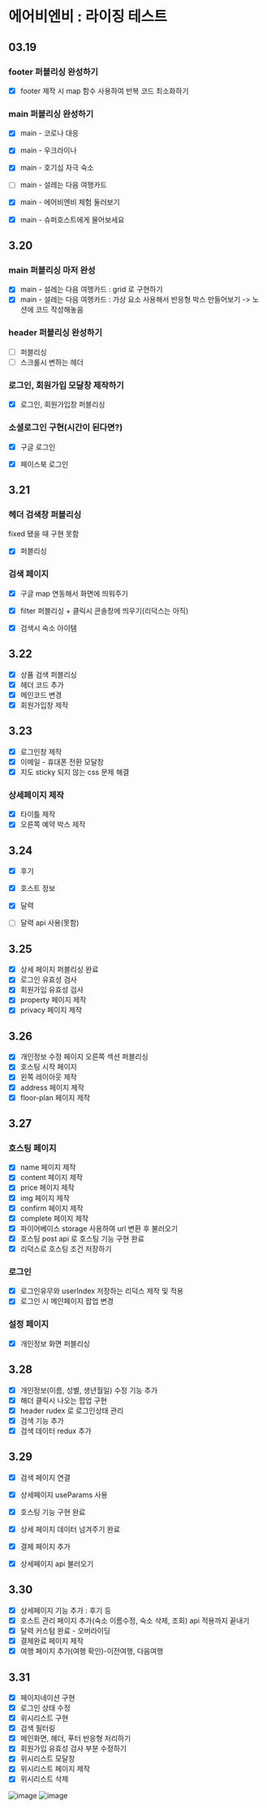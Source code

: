 # 에어비엔비 : 라이징 테스트

## 03.19
### footer 퍼블리싱 완성하기
- [x] footer 제작 시 map 함수 사용하여 반복 코드 최소화하기

### main 퍼블리싱 완성하기
- [x] main - 코로나 대응
- [x] main - 우크라이나
- [x] main - 호기심 자극 숙소
- [ ] main - 설레는 다음 여행카드 
- [x] main - 에어비엔비 체험 둘러보기
- [x] main - 슈퍼호스트에게 물어보세요


## 3.20
### main 퍼블리싱 마저 완성
- [x] main - 설레는 다음 여행카드 : grid 로 구현하기
- [x] main - 설레는 다음 여행카드 : 가상 요소 사용해서 반응형 박스 만들어보기 -> 노션에 코드 작성해놓음

### header 퍼블리싱 완성하기
- [ ] 퍼블리싱
- [ ] 스크롤시 변하는 헤더

### 로그인, 회원가입 모달창 제작하기
- [x] 로그인, 회원가입창 퍼블리싱

### 소셜로그인 구현(시간이 된다면?)
- [x] 구글 로그인
- [x] 페이스북 로그인


## 3.21
### 헤더 검색창 퍼블리싱 
fixed 됐을 때 구현 못함
- [x] 퍼블리싱

### 검색 페이지
- [x] 구글 map 연동해서 화면에 띄워주기
- [x] filter 퍼블리싱 + 클릭시 콘솔창에 띄우기(리덕스는 아직)
- [x] 검색시 숙소 아이템  


## 3.22
- [x] 상품 검색 퍼블리싱
- [x] 헤더 코드 추가
- [x] 메인코드 변경
- [x] 회원가입창 제작

## 3.23
- [x] 로그인창 제작
- [x] 이메일 - 휴대폰 전환 모달창 
- [x] 지도 sticky 되지 않는 css 문제 해결
### 상세페이지 제작
- [x] 타이틀 제작
- [x] 오른쪽 예약 박스 제작
## 3.24
- [x] 후기
- [x] 호스트 정보
- [x] 달력
- [ ] 달력 api 사용(못함)


## 3.25
- [x] 상세 페이지 퍼블리싱 완료
- [x] 로그인 유효성 검사
- [x] 회원가입 유효성 검사
- [x] property 페이지 제작
- [x] privacy 페이지 제작

## 3.26
- [x] 개인정보 수정 페이지 오른쪽 섹션 퍼블리싱
- [x] 호스팅 시작 페이지
- [x] 왼쪽 레이아웃 제작
- [x] address 페이지 제작
- [x] floor-plan 페이지 제작

## 3.27
### 호스팅 페이지
- [x] name 페이지 제작
- [x] content 페이지 제작
- [x] price 페이지 제작
- [x] img 페이지 제작
- [x] confirm 페이지 제작
- [x] complete 페이지 제작
- [x] 파이어베이스 storage 사용하여 url 변환 후 불러오기
- [x] 호스팅 post api 로 호스팅 기능 구현 완료 
- [x] 리덕스로 호스팅 조건 저장하기

### 로그인
- [x] 로그인유무와 userIndex 저장하는 리덕스 제작 및 적용
- [x] 로그인 시 메인페이지 팝업 변경

### 설정 페이지
- [x] 개인정보 화면 퍼블리싱


## 3.28
- [x] 개인정보(이름, 성별, 생년월일) 수정 기능 추가
- [x] 해더 클릭시 나오는 팝업 구현
- [x] header rudex 로 로그인상태 관리
- [x] 검색 기능 추가
- [x] 검색 데이터 redux 추가

## 3.29
- [x] 검색 페이지 연결
- [x] 상세페이지 useParams 사용
- [x] 호스팅 기능 구현 완료
- [x] 상세 페이지 데이터 넘겨주기 완료
- [x] 결제 페이지 추가
- [x] 상세페이지 api 불러오기


## 3.30
- [x] 상세페이지 기능 추가 : 후기 등
- [x] 호스트 관리 페이지 추가(숙소 이름수정, 숙소 삭제, 조회) api 적용까지 끝내기
- [x] 달력 커스텀 완료 - 오버라이딩
- [x] 결제완료 페이지 제작
- [x] 여행 페이지 추가(여행 확인)-이전여행, 다음여행

## 3.31
- [x] 페이지네이션 구현
- [x] 로그인 상태 수정
- [x] 위시리스트 구현
- [x] 검색 필터링
- [x] 메인화면, 헤더, 푸터 반응형 처리하기
- [x] 회원가입 유효성 검사 부분 수정하기
- [x] 위시리스트 모달창
- [x] 위시리스트 페이지 제작
- [x] 위시리스트 삭제

![image](https://user-images.githubusercontent.com/41052126/161188732-ec2a67f8-0e7b-499e-b245-21e7fb58740a.png)
![image](https://user-images.githubusercontent.com/41052126/161188972-d22f6063-7322-4b8a-8fa0-a0514d892c4b.png)




